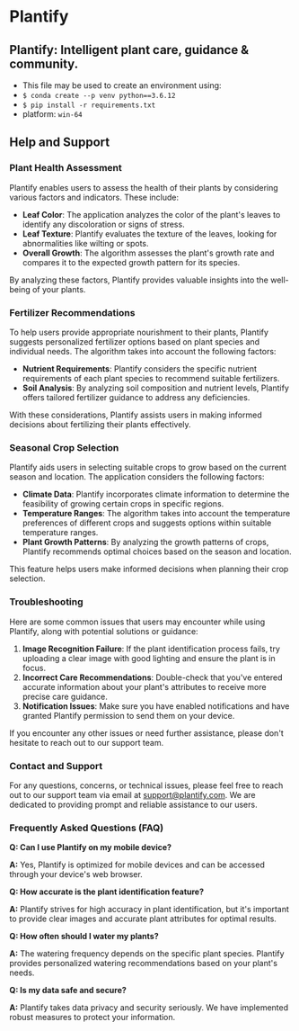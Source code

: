 # Plantify
## Plantify: Intelligent plant care, guidance & community.
- This file may be used to create an environment using:
- `$ conda create --p venv python==3.6.12`
- `$ pip install -r requirements.txt`
- platform: `win-64`

## Help and Support

### Plant Health Assessment

Plantify enables users to assess the health of their plants by considering various factors and indicators. These include:

- **Leaf Color**: The application analyzes the color of the plant's leaves to identify any discoloration or signs of stress.
- **Leaf Texture**: Plantify evaluates the texture of the leaves, looking for abnormalities like wilting or spots.
- **Overall Growth**: The algorithm assesses the plant's growth rate and compares it to the expected growth pattern for its species.

By analyzing these factors, Plantify provides valuable insights into the well-being of your plants.

### Fertilizer Recommendations

To help users provide appropriate nourishment to their plants, Plantify suggests personalized fertilizer options based on plant species and individual needs. The algorithm takes into account the following factors:

- **Nutrient Requirements**: Plantify considers the specific nutrient requirements of each plant species to recommend suitable fertilizers.
- **Soil Analysis**: By analyzing soil composition and nutrient levels, Plantify offers tailored fertilizer guidance to address any deficiencies.

With these considerations, Plantify assists users in making informed decisions about fertilizing their plants effectively.

### Seasonal Crop Selection

Plantify aids users in selecting suitable crops to grow based on the current season and location. The application considers the following factors:

- **Climate Data**: Plantify incorporates climate information to determine the feasibility of growing certain crops in specific regions.
- **Temperature Ranges**: The algorithm takes into account the temperature preferences of different crops and suggests options within suitable temperature ranges.
- **Plant Growth Patterns**: By analyzing the growth patterns of crops, Plantify recommends optimal choices based on the season and location.

This feature helps users make informed decisions when planning their crop selection.

### Troubleshooting

Here are some common issues that users may encounter while using Plantify, along with potential solutions or guidance:

1. **Image Recognition Failure**: If the plant identification process fails, try uploading a clear image with good lighting and ensure the plant is in focus.
2. **Incorrect Care Recommendations**: Double-check that you've entered accurate information about your plant's attributes to receive more precise care guidance.
3. **Notification Issues**: Make sure you have enabled notifications and have granted Plantify permission to send them on your device.

If you encounter any other issues or need further assistance, please don't hesitate to reach out to our support team.

### Contact and Support

For any questions, concerns, or technical issues, please feel free to reach out to our support team via email at [support@plantify.com](mailto:support@plantify.com). We are dedicated to providing prompt and reliable assistance to our users.

### Frequently Asked Questions (FAQ)

**Q: Can I use Plantify on my mobile device?**

**A:** Yes, Plantify is optimized for mobile devices and can be accessed through your device's web browser.

**Q: How accurate is the plant identification feature?**

**A:** Plantify strives for high accuracy in plant identification, but it's important to provide clear images and accurate plant attributes for optimal results.

**Q: How often should I water my plants?**

**A:** The watering frequency depends on the specific plant species. Plantify provides personalized watering recommendations based on your plant's needs.

**Q: Is my data safe and secure?**

**A:** Plantify takes data privacy and security seriously. We have implemented robust measures to protect your information.
